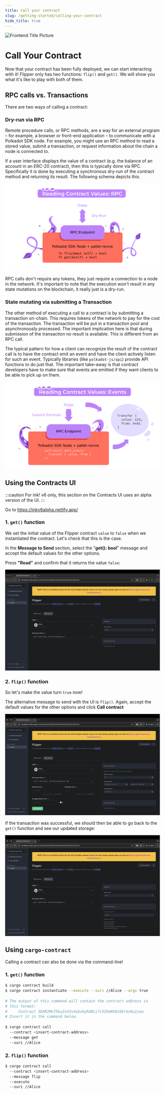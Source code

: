```yaml
---
title: Call your contract
slug: /getting-started/calling-your-contract
hide_title: true
---
```


![Frontend Title Picture](/img/title/frontend.svg)

# Call Your Contract

Now that your contract has been fully deployed, we can start interacting with it! Flipper only has
two functions: `flip()` and `get()`. We will show you what it's like to play with both of them.

## RPC calls vs. Transactions

There are two ways of calling a contract:

### Dry-run via RPC

Remote procedure calls, or RPC methods, are a way for an external program – for example, a browser
or front-end application – to communicate with a Polkadot SDK node. 
For example, you might use an RPC method to read a stored value, submit a transaction, or request
information about the chain a node is connected to.

If a user interface displays the value of a contract (e.g. the balance of an account in
an ERC-20 contract), then this is typically done via RPC. Specifically it is done by
executing a synchronous dry-run of the contract method and returning its result.
The following schema depicts this.

![Contract dry-run via RPC](/img/rpc-revive.svg)

RPC calls don't require any tokens, they just require a connection to a node in the 
network. It's important to note that the execution won't result in any state mutations
on the blockchain, it really just is a dry-run.

### State mutating via submitting a Transaction 

The other method of executing a call to a contract is by submitting a transaction
on-chain. This requires tokens of the network to pay for the cost of the transaction.
The transaction will be put in a transaction pool and asynchronously processed.
The important implication here is that during submission of the transaction no result
is available. This is different from an RPC call.

The typical pattern for how a client can recognize the result of the contract call is
to have the contract emit an event and have the client actively listen for such an
event. Typically libraries (like `polkadot-js/api`) provide API functions to do just that.
The important take-away is that contract developers have to make sure that events
are emitted if they want clients to be able to pick up on them.

![Contract execution via transaction](/img/events-revive.svg)

## Using the Contracts UI

:::caution
For ink! v6 only, this section on the Contracts UI uses an alpha version of the UI.
:::

Go to https://inkv6alpha.netlify.app/

### 1. `get()` function

We set the initial value of the Flipper contract
`value` to `false` when we instantiated the contract. Let's check that this is the case.

In the **Message to Send** section, select the "**get(): bool**" message and accept the default
values for the other options.

Press **"Read"** and confirm that it returns the value `false`:

![An image of Flipper RPC call with false](/img/contracts-ui-4.png)

### 2. `flip()` function

So let's make the value turn `true` now!

The alternative message to send with the UI is `flip()`. Again, accept the default values for the other options and click **Call contract**

![An image of a Flipper transaction](/img/contracts-ui-5.png)

If the transaction was successful, we should then be able to go back to the `get()` function and see our updated storage:

![An image of Flipper RPC call with true](/img/contracts-ui-6.png)

## Using `cargo-contract`

Calling a contract can also be done via the command-line! 

### 1. `get()` function

```bash
$ cargo contract build
$ cargo contract instantiate --execute --suri //Alice --args true

# The output of this command will contain the contract address in
# this format: 
#     Contract 5DXR2MxThkyZvG3s4ubu9yRdNiifchZ9eNV8i6ErGx6u1sea
# Insert it in the command below.

$ cargo contract call 
  --contract <insert-contract-address> 
  --message get 
  --suri //Alice
```

### 2. `flip()` function

```bash
$ cargo contract call 
  --contract <insert-contract-address>
  --message flip
  --execute
  --suri //Alice
```
